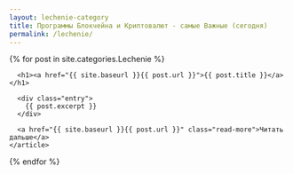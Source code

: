 ```yaml
---
layout: lechenie-category
title: Программы Блокчейна и Криптовалют - самые Важные (сегодня)
permalink: /lechenie/
---
```




<div class="posts">
{% for post in site.categories.Lechenie %}
    <article class="post">

      <h1><a href="{{ site.baseurl }}{{ post.url }}">{{ post.title }}</a></h1>

      <div class="entry">
        {{ post.excerpt }}
      </div>

      <a href="{{ site.baseurl }}{{ post.url }}" class="read-more">Читать дальше</a>
    </article>
  {% endfor %}
</div>


